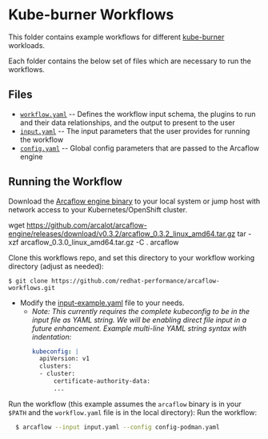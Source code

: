 # Kube-burner Workflows

This folder contains example workflows for different [kube-burner](https://github.com/cloud-bulldozer/kube-burner) workloads.

Each folder contains the below set of files which are necessary to run the workflows. 


## Files

- [`workflow.yaml`](workflow.yaml) -- Defines the workflow input schema, the plugins to run
  and their data relationships, and the output to present to the user
- [`input.yaml`](input-example.yaml) -- The input parameters that the user provides for running
  the workflow
- [`config.yaml`](config.yaml) -- Global config parameters that are passed to the Arcaflow
  engine


## Running the Workflow

Download the [Arcaflow engine binary](https://github.com/arcalot/arcaflow-engine/releases) to your local system or jump host with network access to your Kubernetes/OpenShift cluster.

wget https://github.com/arcalot/arcaflow-engine/releases/download/v0.3.2/arcaflow_0.3.2_linux_amd64.tar.gz
tar -xzf arcaflow_0.3.0_linux_amd64.tar.gz -C . arcaflow 

Clone this workflows repo, and set this directory to your workflow working directory (adjust as needed):
```
$ git clone https://github.com/redhat-performance/arcaflow-workflows.git
```
- Modify the [input-example.yaml](input-example.yaml) file to your needs.
  - *Note: This currently requires the complete kubeconfig to be in the input file as YAML string. We will be enabling direct file input in a future enhancement. Example multi-line YAML string syntax with indentation:*
    ```yaml
    kubeconfig: |
      apiVersion: v1
      clusters:
      - cluster:
          certificate-authority-data: 
          ...
    ```



Run the workflow (this example assumes the `arcaflow` binary is in your `$PATH` and the `workflow.yaml` file is in the local directory):
Run the workflow:

```bash
  $ arcaflow --input input.yaml --config config-podman.yaml
```


